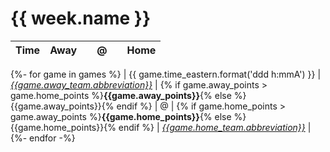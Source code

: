 # {{ week.name }}

| Time | Away |   |  @  |   | Home |
|:-----|:----:|--:|:---:|:--|:----:|
{%- for game in games %}
| {{ game.time_eastern.format('ddd h:mmA') }} | [*{{game.away_team.abbreviation}}*](/r/{{game.away_team.sr}}) | {% if game.away_points > game.home_points %}**{{game.away_points}}**{% else %}{{game.away_points}}{% endif %} | @ | {% if game.home_points > game.away_points %}**{{game.home_points}}**{% else %}{{game.home_points}}{% endif %} | [*{{game.home_team.abbreviation}}*](/r/{{game.home_team.sr}}) |
{%- endfor -%}
